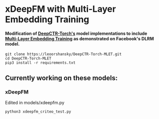 # xDeepFM with Multi-Layer Embedding Training

#### Modification of [DeepCTR-Torch's](https://github.com/shenweichen/DeepCTR-Torch) model implementations to include [Multi-Layer Embedding Training](https://arxiv.org/abs/2006.05623) as demonstrated on Facebook's DLRM model.

```
git clone https://leoorshansky/DeepCTR-Torch-MLET.git
cd DeepCTR-Torch-MLET
pip3 install -r requirements.txt
```
## Currently working on these models:

### xDeepFM

Edited in models/xdeepfm.py

```python3 xdeepfm_criteo_test.py```

